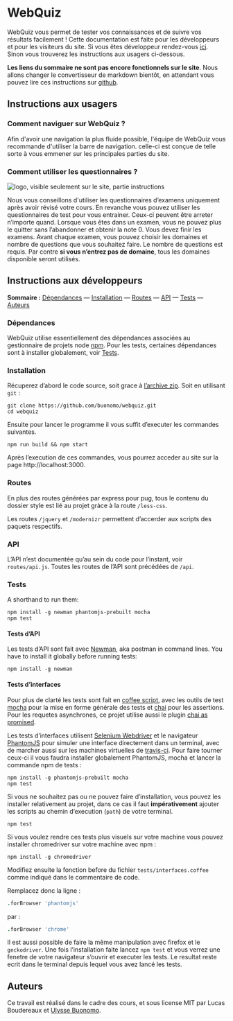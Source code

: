 # WebQuiz

<!--[![Build Status](https://travis-ci.org/BuonOmo/webquiz.svg?branch=master)](https://travis-ci.org/BuonOmo/webquiz)-->

WebQuiz vous permet de tester vos connaissances et de suivre vos résultats facilement ! Cette documentation est faite pour les développeurs et pour les visiteurs du site. Si vous êtes développeur rendez-vous [ici](#instructions-aux-developpeurs). Sinon vous trouverez les instructions aux usagers ci-dessous.

**Les liens du sommaire ne sont pas encore fonctionnels sur le site**. Nous allons changer le convertisseur de markdown bientôt, en attendant vous pouvez lire ces instructions sur [github](//github.com/buonomo/webquiz#readme).

## Instructions aux usagers


### Comment naviguer sur WebQuiz ?

Afin d'avoir une navigation la plus fluide possible, l'équipe de WebQuiz vous recommande d'utiliser la barre de navigation. celle-ci est conçue de telle sorte à vous emmener sur les principales parties du site.

### Comment utiliser les questionnaires ?

![logo, visible seulement sur le site, partie instructions](/images/logo.png)

Nous vous conseillons d'utiliser les questionnaires d’examens uniquement après avoir révisé votre cours. En revanche vous pouvez utiliser les questionnaires de test pour vous entrainer. Ceux-ci peuvent être arreter n’importe quand.
Lorsque vous êtes dans un examen, vous ne pouvez plus le quitter sans l’abandonner et obtenir la note 0. Vous devez finir les examens. Avant chaque examen, vous pouvez choisir les domaines et nombre de questions que vous souhaitez faire. Le nombre de questions est requis. Par contre **si vous n’entrez pas de domaine**, tous les domaines disponible seront utilisés.


## Instructions aux développeurs

**Sommaire :** [Dépendances](#dépendances) — [Installation](#installation) — [Routes](#routes) — [API](#api) — [Tests](#tests) — [Auteurs](#auteurs)

### Dépendances

WebQuiz utilise essentiellement des dépendances associées au gestionnaire de projets node [npm][]. Pour les tests, certaines dépendances sont à installer globalement, voir [Tests](#tests).

### Installation

Récuperez d’abord le code source, soit grace à [l’archive zip](https://github.com/BuonOmo/webquiz/archive/master.zip). Soit en utilisant `git` :

    git clone https://github.com/buonomo/webquiz.git
    cd webquiz

Ensuite pour lancer le programme il vous suffit d’executer les commandes suivantes.

    npm run build && npm start


Après l’execution de ces commandes, vous pourrez acceder au site sur la page http://localhost:3000.


### Routes

En plus des routes générées par express pour pug, tous le contenu du dossier style est lié au projet gràce à la route `/less-css`.


Les routes `/jquery` et `/modernizr` permettent d’accerder aux scripts des paquets respectifs.

### API

L’API n’est documentée qu’au sein du code pour l’instant, voir `routes/api.js`. Toutes les routes de l’API sont précédées de `/api`.

### Tests

A shorthand to run them:

    npm install -g newman phantomjs-prebuilt mocha
    npm test


#### Tests d’API

Les tests d’API sont fait avec [Newman][], aka postman in command lines. You have to install it globally before running tests:

    npm install -g newman

#### Tests d’interfaces

Pour plus de clarté les tests sont fait en [coffee script][], avec les outils de test [mocha][] pour la mise en forme générale des tests et [chai][] pour les assertions. Pour les requetes asynchrones, ce projet utilise aussi le plugin [chai as promised][].

Les tests d’interfaces utilisent [Selenium Webdriver][] et le navigateur [PhantomJS][] pour simuler une interface directement dans un terminal, avec de marcher aussi sur les machines virtuelles de [travis-ci][]. Pour faire tourner ceux-ci il vous faudra installer globalement PhantomJS, mocha et lancer la commande npm de tests :


    npm install -g phantomjs-prebuilt mocha
    npm test

Si vous ne souhaitez pas ou ne pouvez faire d’installation, vous pouvez les installer relativement au projet, dans ce cas il faut **impérativement** ajouter les scripts au chemin d’execution (`path`) de votre terminal.


    npm test


Si vous voulez rendre ces tests plus visuels sur votre machine vous pouvez installer chromedriver sur votre machine avec npm :

    npm install -g chromedriver

Modifiez ensuite la fonction before du fichier `tests/interfaces.coffee` comme indiqué dans le commentaire de code.


Remplacez donc la ligne :

```coffee
.forBrowser 'phantomjs'
```

par :

```coffee
.forBrowser 'chrome'
```

Il est aussi possible de faire la même manipulation avec firefox et le `geckodriver`. Une fois l’installation faite lancez `npm test` et vous verrez une fenetre de votre navigateur s’ouvrir et executer les tests. Le resultat reste ecrit dans le terminal depuis lequel vous avez lancé les tests.


## Auteurs

Ce travail est réalisé dans le cadre des cours, et sous license MIT par Lucas Boudereaux et [Ulysse Buonomo](mailto:buonomo.ulysse@gmail.com).

[chai]: http://chaijs.com/
[chai as promised]: http://chaijs.com/plugins/chai-as-promised/
[coffee script]: http://coffeescript.org/
[mocha]: https://mochajs.org/
[newman]: https://www.npmjs.com/package/newman
[npm]: https://npmjs.com
[phantomjs]: http://phantomjs.org/
[selenium webdriver]: http://seleniumhq.github.io/selenium/docs/api/javascript/index.html
[travis-ci]: https://travis-ci.org/

